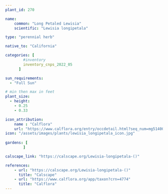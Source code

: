 ```yaml
---
plant_id: 270

name: 
    common: "Long Petaled Lewisia" 
    scientific: "Lewisia longipetala"   

type: "perennial herb"

native_to: "California"

categories: [
        #inventory 
        inventory_cnps_2022_05
      ]

sun_requirements:
  - "Full Sun"

# min then max in feet
plant_size:
  - height: 
    - 0.25
    - 0.33

icon_attribution: 
    name : "Calflora"
    url: "https://www.calflora.org/entry/occdetail.html?seq_num=mg51400"
icon: "/assets/images/plants/lewisia_longipetala_icon.jpg" 
 
gardens: [
        ]

calscape_link: "https://calscape.org/Lewisia-longipetala-()" 

references:
    - url: "https://calscape.org/Lewisia-longipetala-()"
      title: "Calscape"
    - url: "https://www.calflora.org/app/taxon?crn=4774"
      title: "Calflora"
---
```






